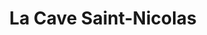 ---
title: "La Cave Saint-Nicolas"
url: /montfort-sur-meu/la-cave-saint-nicolas/
shop: Spirituosen
---